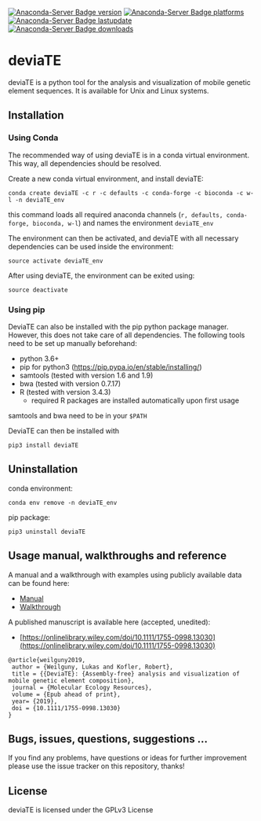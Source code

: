 [![Anaconda-Server Badge version](https://anaconda.org/w-l/deviate/badges/version.svg)](https://anaconda.org/w-l/deviate)
[![Anaconda-Server Badge platforms](https://anaconda.org/w-l/deviate/badges/platforms.svg)](https://anaconda.org/w-l/deviate)
[![Anaconda-Server Badge lastupdate](https://anaconda.org/w-l/deviate/badges/latest_release_date.svg)](https://anaconda.org/w-l/deviate)
[![Anaconda-Server Badge downloads](https://anaconda.org/w-l/deviate/badges/downloads.svg)](https://anaconda.org/w-l/deviate)

# deviaTE

deviaTE is a python tool for the analysis and visualization of mobile genetic element sequences. It is available for Unix and Linux systems.

## Installation

### Using Conda

The recommended way of using deviaTE is in a conda virtual environment. This way, all dependencies should be resolved.

Create a new conda virtual environment, and install deviaTE:

```conda create deviaTE -c r -c defaults -c conda-forge -c bioconda -c w-l -n deviaTE_env```

this command loads all required anaconda channels (`r, defaults, conda-forge, bioconda, w-l`) and names the environment `deviaTE_env`

The environment can then be activated, and deviaTE with all necessary dependencies can be used inside the environment:

```source activate deviaTE_env```

After using deviaTE, the environment can be exited using:

```source deactivate```


### Using pip

DeviaTE can also be installed with the pip python package manager. However, this does not take care of all dependencies. The following tools need to be set up manually beforehand:

* python 3.6+
* pip for python3 (https://pip.pypa.io/en/stable/installing/)
* samtools (tested with version 1.6 and 1.9)
* bwa (tested with version 0.7.17)
* R (tested with version 3.4.3)
  * required R packages are installed automatically upon first usage

samtools and bwa need to be in your `$PATH`

DeviaTE can then be installed with 

```pip3 install deviaTE```


## Uninstallation

conda environment:

```conda env remove -n deviaTE_env```

pip package:

```pip3 uninstall deviaTE```


## Usage manual, walkthroughs and reference

A manual and a walkthrough with examples using publicly available data can be found here:

* [Manual](https://github.com/W-L/deviaTE/blob/master/doc/MANUAL.md) 
* [Walkthrough](https://github.com/W-L/deviaTE/blob/master/doc/WALKTHROUGH.md) 

A published manuscript is available here (accepted, unedited):

* [https://onlinelibrary.wiley.com/doi/10.1111/1755-0998.13030](https://onlinelibrary.wiley.com/doi/10.1111/1755-0998.13030)

```
@article{weilguny2019,
 author = {Weilguny, Lukas and Kofler, Robert},
 title = {{DeviaTE}: {Assembly-free} analysis and visualization of mobile genetic element composition},
 journal = {Molecular Ecology Resources},
 volume = {Epub ahead of print},
 year= {2019},
 doi = {10.1111/1755-0998.13030}
}

```

## Bugs, issues, questions, suggestions ...
If you find any problems, have questions or ideas for further improvement please use the issue tracker on this repository, thanks!


## License
deviaTE is licensed under the GPLv3 License

